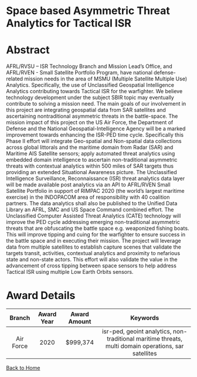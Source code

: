
Space based Asymmetric Threat Analytics for Tactical ISR
========================================================

# Abstract


AFRL/RVSU – ISR Technology Branch and Mission Lead’s Office, and AFRL/RVEN - Small Satellite Portfolio Program, have national defense-related mission needs in the area of MSMU (Multiple Satellite Multiple Use) Analytics. Specifically, the use of Unclassified Geospatial Intelligence Analytics contributing towards Tactical ISR for the warfighter. We believe technology development under the subject SBIR topic may eventually contribute to solving a mission need. The main goals of our involvement in this project are integrating geospatial data from SAR satellites and ascertaining nontraditional asymmetric threats in the battle-space. The mission impact of this project on the US Air Force, the Department of Defense and the National Geospatial-Intelligence Agency will be a marked improvement towards enhancing the ISR-PED time cycle. Specifically this Phase II effort will integrate Geo-spatial and Non-spatial data collections across global littorals and the maritime domain from Radar (SAR) and Maritime AIS Satellite sensors; apply automated threat analytics using embedded domain intelligence to ascertain non-traditional asymmetric threats with contextual analytics within 500 miles of SAR targets thus providing an extended Situational Awareness picture. The Unclassified Intelligence Surveillance, Reconnaissance (ISR) threat analytics data layer will be made available post analytics via an API to AFRL/RVEN Small Satellite Portfolio in support of RIMPAC 2020 (the world’s largest maritime exercise) in the INDOPACOM area of responsibility with 40 coalition partners. The data analytics shall also be published to the Unified Data Library an AFRL, SMC and US Space Command combined effort. The Unclassified Computer Assisted Threat Analytics (CATE) technology will improve the PED cycle addressing emerging non-traditional asymmetric threats that are obfuscating the battle space e.g. weaponized fishing boats. This will improve tipping and cuing for the warfighter to ensure success in the battle space and in executing their mission. The project will leverage data from multiple satellites to establish capture scenes that validate the targets transit, activities, contextual analytics and proximity to nefarious state and non-state actors. This effort will also validate the value in the advancement of cross tipping between space sensors to help address Tactical ISR using multiple Low Earth Orbits sensors.  

# Award Details

|Branch|Award Year|Award Amount|Keywords|
| :---: | :---: | :---: | :---: |
|Air Force|2020|$999,374|isr-ped, geoint analytics, non-traditional maritime threats, multi domain operations, sar satellites|
  
  


[Back to Home](https://github.com/chrischow/dod_sbir_awards/DJ/#1628)